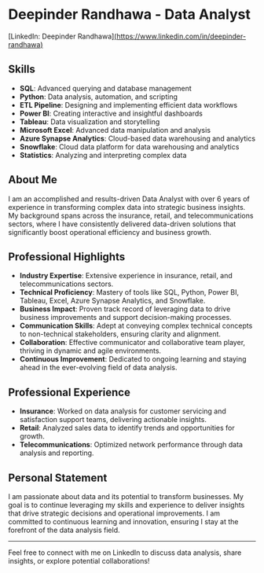 # Deepinder Randhawa - Data Analyst

[LinkedIn: Deepinder Randhawa][(https://www.linkedin.com/in/deepinder-randhawa)](https://www.linkedin.com/in/da-deepinder-randhawa/)

## Skills
- **SQL**: Advanced querying and database management
- **Python**: Data analysis, automation, and scripting
- **ETL Pipeline**: Designing and implementing efficient data workflows
- **Power BI**: Creating interactive and insightful dashboards
- **Tableau**: Data visualization and storytelling
- **Microsoft Excel**: Advanced data manipulation and analysis
- **Azure Synapse Analytics**: Cloud-based data warehousing and analytics
- **Snowflake**: Cloud data platform for data warehousing and analytics
- **Statistics**: Analyzing and interpreting complex data

## About Me
I am an accomplished and results-driven Data Analyst with over 6 years of experience in transforming complex data into strategic business insights. My background spans across the insurance, retail, and telecommunications sectors, where I have consistently delivered data-driven solutions that significantly boost operational efficiency and business growth.

## Professional Highlights
- **Industry Expertise**: Extensive experience in insurance, retail, and telecommunications sectors.
- **Technical Proficiency**: Mastery of tools like SQL, Python, Power BI, Tableau, Excel, Azure Synapse Analytics, and Snowflake.
- **Business Impact**: Proven track record of leveraging data to drive business improvements and support decision-making processes.
- **Communication Skills**: Adept at conveying complex technical concepts to non-technical stakeholders, ensuring clarity and alignment.
- **Collaboration**: Effective communicator and collaborative team player, thriving in dynamic and agile environments.
- **Continuous Improvement**: Dedicated to ongoing learning and staying ahead in the ever-evolving field of data analysis.

## Professional Experience
- **Insurance**: Worked on data analysis for customer servicing and satisfaction support teams, delivering actionable insights.
- **Retail**: Analyzed sales data to identify trends and opportunities for growth.
- **Telecommunications**: Optimized network performance through data analysis and reporting.

## Personal Statement
I am passionate about data and its potential to transform businesses. My goal is to continue leveraging my skills and experience to deliver insights that drive strategic decisions and operational improvements. I am committed to continuous learning and innovation, ensuring I stay at the forefront of the data analysis field.

---

Feel free to connect with me on LinkedIn to discuss data analysis, share insights, or explore potential collaborations!


<!---
da-deepinder-randhawa/da-deepinder-randhawa is a ✨ special ✨ repository because its `README.md` (this file) appears on your GitHub profile.
You can click the Preview link to take a look at your changes.
--->
